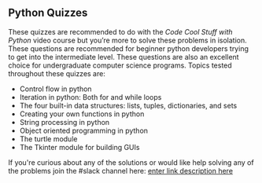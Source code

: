 
## Python Quizzes

These quizzes are recommended to do with the *Code Cool Stuff with Python* video course but you’re more to solve these problems in isolation.  These questions are recommended for beginner python developers trying to get into the intermediate level. These questions are also an excellent choice for undergraduate computer science programs.  Topics tested throughout these quizzes are:

- Control flow in python
- Iteration in python: Both for and while loops
- The four built-in data structures: lists, tuples, dictionaries, and sets
- Creating your own functions in python
- String processing in python
- Object oriented programming in python
- The turtle module 
- The Tkinter module for building GUIs

If you're curious about any of the solutions or would like help solving any of the problems join the #slack channel here: [enter link description here](fahamuschool.slack.com)
